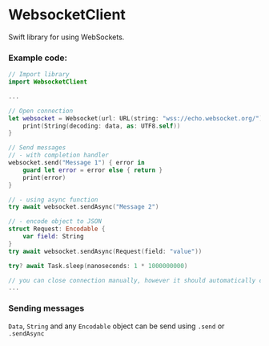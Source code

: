 # WebsocketClient
Swift library for using WebSockets.

### Example code:
```swift
// Import library
import WebsocketClient

...

// Open connection
let websocket = Websocket(url: URL(string: "wss://echo.websocket.org/")!) { data in
    print(String(decoding: data, as: UTF8.self))
}

// Send messages
// - with completion handler
websocket.send("Message 1") { error in
    guard let error = error else { return }
    print(error)
}

// - using async function
try await websocket.sendAsync("Message 2")

// - encode object to JSON
struct Request: Encodable {
    var field: String
}
try await websocket.sendAsync(Request(field: "value"))

try? await Task.sleep(nanoseconds: 1 * 1000000000)

// you can close connection manually, however it should automatically close when `Websocket` object is deinitialized
...
```

### Sending messages
`Data`, `String` and any `Encodable` object can be send using `.send` or `.sendAsync`
